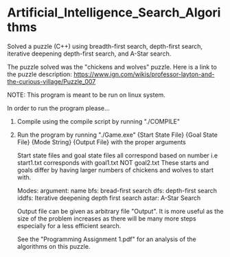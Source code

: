 # Artificial_Intelligence_Search_Algorithms
Solved a puzzle (C++) using breadth-first search, depth-first search, iterative  deepening depth-first search, and A-Star search.

The puzzle solved was the "chickens and wolves" puzzle.
Here is a link to the puzzle description: https://www.ign.com/wikis/professor-layton-and-the-curious-village/Puzzle_007

NOTE: This program is meant to be run on linux system.

In order to run the program please...
1) Compile using the compile script by running
    "./COMPILE"
2) Run the program by running
    "./Game.exe" {Start State File} {Goal State File} {Mode String} {Output File}
   with the proper arguments
   
   Start state files and goal state files all correspond based on number
   i.e start1.txt corresponds with goal1.txt NOT goal2.txt
   These starts and goals differ by having larger numbers of chickens and wolves to start with.
   
   Modes: 
      argument: name
      bfs: bread-first search
      dfs: depth-first search
      iddfs: Iterative deepening depth first search
      astar: A-Star Search
      
   Output file can be given as arbitrary file "Output". It is more useful as the size of the problem increases as there will be many more steps especially for a less efficient      search.
   
   See the "Programming Assignment 1.pdf" for an analysis of the algorithms on this puzzle.
   
